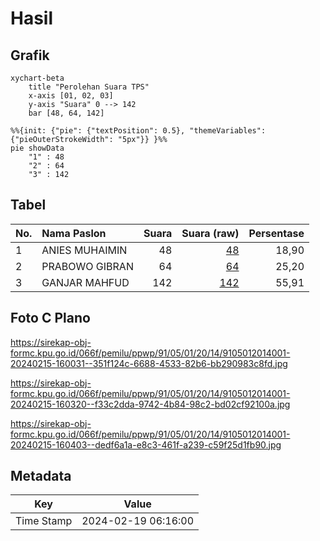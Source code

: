 # Hasil

## Grafik

```mermaid
xychart-beta
    title "Perolehan Suara TPS"
    x-axis [01, 02, 03]
    y-axis "Suara" 0 --> 142
    bar [48, 64, 142]
```

```mermaid
%%{init: {"pie": {"textPosition": 0.5}, "themeVariables": {"pieOuterStrokeWidth": "5px"}} }%%
pie showData
    "1" : 48
    "2" : 64
    "3" : 142
```

## Tabel

| No. | Nama Paslon    | Suara | Suara (raw) | Persentase |
|:--- |:-------------- | -----:| -----------:| ----------:|
| 1   | ANIES MUHAIMIN | 48    | [48][p-1]   | 18,90      |
| 2   | PRABOWO GIBRAN | 64    | [64][p-2]   | 25,20      |
| 3   | GANJAR MAHFUD  | 142   | [142][p-3]  | 55,91      |


[p-1]: https://github.com/gigit-pemilu/pemilu-2024-91-papua/blob/main/pilpres/hitung-suara/sub/91-papua/sub/05-kepulauan-yapen/sub/01-yapen-selatan/sub/2014-serui-laut/sub/001-tps/sub/paslon-1.txt
[p-2]: https://github.com/gigit-pemilu/pemilu-2024-91-papua/blob/main/pilpres/hitung-suara/sub/91-papua/sub/05-kepulauan-yapen/sub/01-yapen-selatan/sub/2014-serui-laut/sub/001-tps/sub/paslon-2.txt
[p-3]: https://github.com/gigit-pemilu/pemilu-2024-91-papua/blob/main/pilpres/hitung-suara/sub/91-papua/sub/05-kepulauan-yapen/sub/01-yapen-selatan/sub/2014-serui-laut/sub/001-tps/sub/paslon-3.txt

## Foto C Plano

https://sirekap-obj-formc.kpu.go.id/066f/pemilu/ppwp/91/05/01/20/14/9105012014001-20240215-160031--351f124c-6688-4533-82b6-bb290983c8fd.jpg

https://sirekap-obj-formc.kpu.go.id/066f/pemilu/ppwp/91/05/01/20/14/9105012014001-20240215-160320--f33c2dda-9742-4b84-98c2-bd02cf92100a.jpg

https://sirekap-obj-formc.kpu.go.id/066f/pemilu/ppwp/91/05/01/20/14/9105012014001-20240215-160403--dedf6a1a-e8c3-461f-a239-c59f25d1fb90.jpg


## Metadata

| Key        | Value               |
| ---------- | ------------------- |
| Time Stamp | 2024-02-19 06:16:00 |



